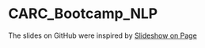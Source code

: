 # CARC_Bootcamp_NLP

The slides on GitHub were inspired by [Slideshow on Page](https://github.com/githubtraining/slideshow-on-pages)
